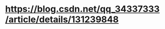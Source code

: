 <!--
 * @Description: 
 * @Author: xlm
 * @Date: 2023-09-28 18:00:12
 * @LastEditTime: 2023-09-28 18:00:21
 * @LastEditors: xlm
-->



# https://blog.csdn.net/qq_34337333/article/details/131239848
